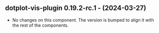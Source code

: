   ## dotplot-vis-plugin 0.19.2-rc.1 - (2024-03-27)
  
  * No changes on this component. The version is bumped to align it
    with the rest of the components.
